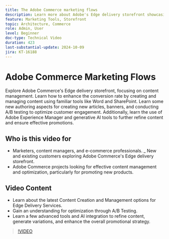 ```yaml
---
title: The Adobe Commerce marketing flows
description: Learn more about Adobe's Edge delivery storefront showcasing content management helping with the marketing flow.
feature: Marketing Tools, Storefront
topic: Architecture, Commerce
role: Admin, User
level: Beginner
doc-type: Technical Video
duration: 423
last-substantial-update: 2024-10-09
jira: KT-16188
---
```


# Adobe Commerce Marketing Flows

Explore Adobe Commerce's Edge delivery storefront, focusing on content management. Learn how to enhance the conversion rate by creating and managing content using familiar tools like Word and SharePoint. Learn some new authoring aspects for creating new articles, banners, and conducting A/B testing to optimize customer engagement. Additionally, learn the use of Adobe Experience Manager and generative AI tools to further refine content and ensure effective promotions.

## Who is this video for

- Marketers, content managers, and e-commerce professionals.
_ New and existing customers exploring Adobe Commerce's Edge delivery storefront.
- Adobe Commerce projects looking for effective content management and optimization, particularly for promoting new products. 

## Video Content
 
- Learn about the latest Content Creation and Management options for Edge Delivery Services.
- Gain an understanding for optimization through A/B Testing.
- Learn a few advanced tools and AI integration to refine content, generate variations, and enhance the overall promotional strategy.

>[!VIDEO](https://video.tv.adobe.com/v/3433527?learn=on)
